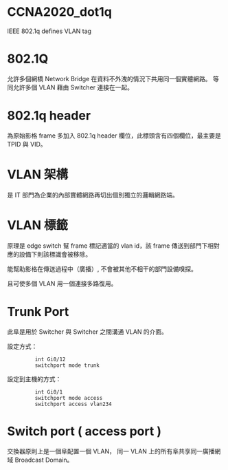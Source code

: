 # CCNA2020_dot1q
IEEE 802.1q defines VLAN tag

# 802.1Q

允許多個網橋 Network Bridge 在資料不外洩的情況下共用同一個實體網路。
等同允許多個 VLAN 藉由 Switcher 連接在一起。

# 802.1q header

為原始影格 frame 多加入 802.1q header 欄位，此標頭含有四個欄位，最主要是 TPID 與 VID。

# VLAN 架構

是 IT 部門為企業的內部實體網路再切出個別獨立的邏輯網路端。

# VLAN 標籤

原理是 edge switch 幫 frame 標記適當的 vlan id，該 frame 傳送到部門下相對應的設備下則該標識會被移除。

能幫助影格在傳送過程中（廣播）, 不會被其他不相干的部門設備嗅探。

且可使多個 VLAN 用一個連接多路復用。

# Trunk Port

此阜是用於 Switcher 與 Switcher 之間溝通 VLAN 的介面。

設定方式：


             int Gi0/12
             switchport mode trunk


設定到主機的方式：


             int Gi0/1
             switchport mode access
             switchport access vlan234

# Switch port ( access port )

交換器原則上是一個阜配置一個 VLAN， 同一 VLAN 上的所有阜共享同一廣播網域 Broadcast Domain。
